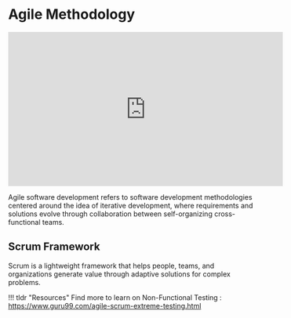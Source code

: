 # Agile Methodology

<iframe width="560" height="315" src="https://www.youtube.com/embed/WjwEh15M5Rw" title="YouTube video player" frameborder="0" allow="accelerometer; autoplay; clipboard-write; encrypted-media; gyroscope; picture-in-picture" allowfullscreen></iframe>

Agile software development refers to software development methodologies centered around the idea of iterative development, where requirements and solutions evolve through collaboration between self-organizing cross-functional teams.


## Scrum Framework

Scrum is a lightweight framework that helps people, teams, and organizations generate value through adaptive solutions for complex problems. 



!!! tldr "Resources"
    Find more to learn on Non-Functional Testing : <a target="_blank" href="https://www.guru99.com/agile-scrum-extreme-testing.html">https://www.guru99.com/agile-scrum-extreme-testing.html</a>

